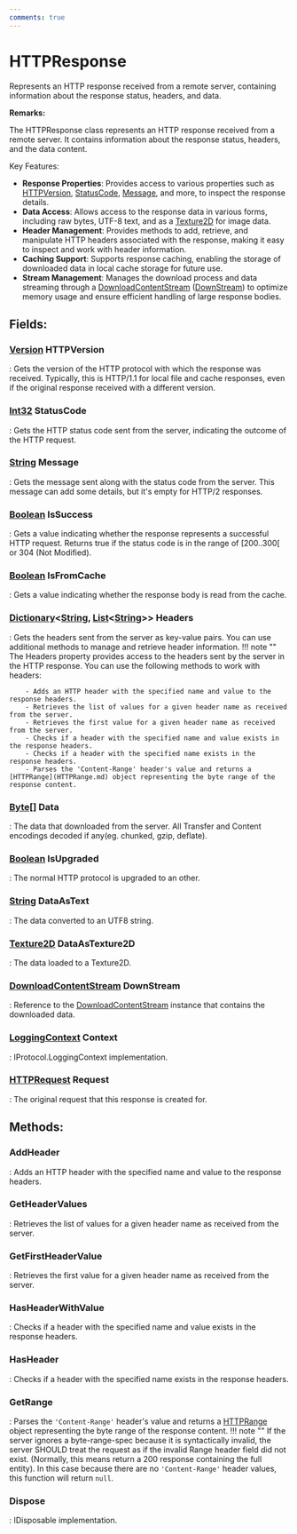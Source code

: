```yaml
---
comments: true
---
```

# HTTPResponse

Represents an HTTP response received from a remote server, containing information about the response status, headers, and data. 

**Remarks:**

The HTTPResponse class represents an HTTP response received from a remote server. It contains information about the response status, headers, and the data content. 

 Key Features: 

- **Response Properties**: Provides access to various properties such as [HTTPVersion](#version-httpversion), [StatusCode](#int32-statuscode), [Message](#string-message), and more, to inspect the response details.
- **Data Access**: Allows access to the response data in various forms, including raw bytes, UTF-8 text, and as a [Texture2D](https://docs.unity3d.com/ScriptReference/Texture2D.html) for image data.
- **Header Management**: Provides methods to add, retrieve, and manipulate HTTP headers associated with the response, making it easy to inspect and work with header information.
- **Caching Support**: Supports response caching, enabling the storage of downloaded data in local cache storage for future use.
- **Stream Management**: Manages the download process and data streaming through a [DownloadContentStream](../Response/DownloadContentStream.md) ([DownStream](#downloadcontentstream-downstream)) to optimize memory usage and ensure efficient handling of large response bodies.



## **Fields**:
### **[Version](https://learn.microsoft.com/en-us/dotnet/api/System.Version) HTTPVersion**
: Gets the version of the HTTP protocol with which the response was received. Typically, this is HTTP/1.1 for local file and cache responses, even if the original response received with a different version. 
### **[Int32](https://learn.microsoft.com/en-us/dotnet/api/System.Int32) StatusCode**
: Gets the HTTP status code sent from the server, indicating the outcome of the HTTP request. 
### **[String](https://learn.microsoft.com/en-us/dotnet/api/System.String) Message**
: Gets the message sent along with the status code from the server. This message can add some details, but it's empty for HTTP/2 responses. 
### **[Boolean](https://learn.microsoft.com/en-us/dotnet/api/System.Boolean) IsSuccess**
: Gets a value indicating whether the response represents a successful HTTP request. Returns true if the status code is in the range of [200..300[ or 304 (Not Modified). 
### **[Boolean](https://learn.microsoft.com/en-us/dotnet/api/System.Boolean) IsFromCache**
: Gets a value indicating whether the response body is read from the cache. 
### **[Dictionary](https://learn.microsoft.com/en-us/dotnet/api/System.Collections.Generic.Dictionary-2)&lt;[String](https://learn.microsoft.com/en-us/dotnet/api/System.String), [List](https://learn.microsoft.com/en-us/dotnet/api/System.Collections.Generic.List-1)&lt;[String](https://learn.microsoft.com/en-us/dotnet/api/System.String)&gt;&gt; Headers**
: Gets the headers sent from the server as key-value pairs. You can use additional methods to manage and retrieve header information. 
	!!! note ""
		The Headers property provides access to the headers sent by the server in the HTTP response. You can use the following methods to work with headers: 

		- Adds an HTTP header with the specified name and value to the response headers.
		- Retrieves the list of values for a given header name as received from the server.
		- Retrieves the first value for a given header name as received from the server.
		- Checks if a header with the specified name and value exists in the response headers.
		- Checks if a header with the specified name exists in the response headers.
		- Parses the 'Content-Range' header's value and returns a [HTTPRange](HTTPRange.md) object representing the byte range of the response content.



### **[Byte[]](https://learn.microsoft.com/en-us/dotnet/api/System.Byte[]) Data**
: The data that downloaded from the server. All Transfer and Content encodings decoded if any(eg. chunked, gzip, deflate). 
### **[Boolean](https://learn.microsoft.com/en-us/dotnet/api/System.Boolean) IsUpgraded**
: The normal HTTP protocol is upgraded to an other. 
### **[String](https://learn.microsoft.com/en-us/dotnet/api/System.String) DataAsText**
: The data converted to an UTF8 string. 
### **[Texture2D](https://docs.unity3d.com/ScriptReference/Texture2D.html) DataAsTexture2D**
: The data loaded to a Texture2D. 
### **[DownloadContentStream](../Response/DownloadContentStream.md) DownStream**
: Reference to the [DownloadContentStream](../Response/DownloadContentStream.md) instance that contains the downloaded data. 
### **[LoggingContext](../Logger/LoggingContext.md) Context**
: IProtocol.LoggingContext implementation. 
### **[HTTPRequest](HTTPRequest.md) Request**
: The original request that this response is created for. 
## **Methods**:

### **AddHeader**
: Adds an HTTP header with the specified name and value to the response headers. 

### **GetHeaderValues**
: Retrieves the list of values for a given header name as received from the server. 

### **GetFirstHeaderValue**
: Retrieves the first value for a given header name as received from the server. 

### **HasHeaderWithValue**
: Checks if a header with the specified name and value exists in the response headers. 

### **HasHeader**
: Checks if a header with the specified name exists in the response headers. 

### **GetRange**
: Parses the `'Content-Range'` header's value and returns a [HTTPRange](HTTPRange.md) object representing the byte range of the response content. 
	!!! note ""
		If the server ignores a byte-range-spec because it is syntactically invalid, the server SHOULD treat the request as if the invalid Range header field did not exist. (Normally, this means return a 200 response containing the full entity). In this case because there are no `'Content-Range'` header values, this function will return `null`. 


### **Dispose**
: IDisposable implementation. 